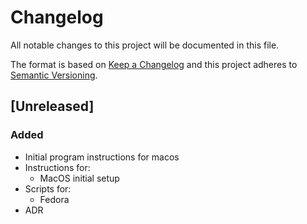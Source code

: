 # Changelog

All notable changes to this project will be documented in this file.

The format is based on [Keep a Changelog](https://keepachangelong.com/en/1.0.0/)
and this project adheres to [Semantic Versioning](https://semvar.org/spec/v2.0.0.html).

## [Unreleased]

### Added

- Initial program instructions for macos
- Instructions for:
    - MacOS initial setup
- Scripts for:
    - Fedora
- ADR

